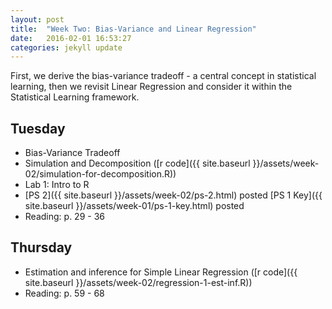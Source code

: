 ```yaml
---
layout: post
title:  "Week Two: Bias-Variance and Linear Regression"
date:   2016-02-01 16:53:27
categories: jekyll update
---
```


First, we derive the bias-variance tradeoff - a central concept in statistical learning, 
then we revisit Linear Regression and consider it within the Statistical Learning framework.

## Tuesday
- Bias-Variance Tradeoff
- Simulation and Decomposition ([r code]({{ site.baseurl }}/assets/week-02/simulation-for-decomposition.R))
- Lab 1: Intro to R
- [PS 2]({{ site.baseurl }}/assets/week-02/ps-2.html) posted
[PS 1 Key]({{ site.baseurl }}/assets/week-01/ps-1-key.html) posted
- Reading: p. 29 - 36

## Thursday
- Estimation and inference for Simple Linear Regression ([r code]({{ site.baseurl }}/assets/week-02/regression-1-est-inf.R))
- Reading: p. 59 - 68